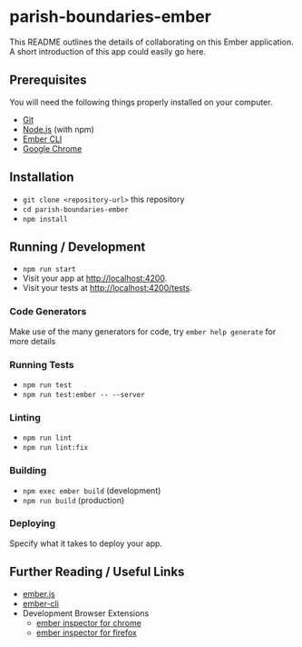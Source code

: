 # parish-boundaries-ember

This README outlines the details of collaborating on this Ember application.
A short introduction of this app could easily go here.

## Prerequisites

You will need the following things properly installed on your computer.

* [Git](https://git-scm.com/)
* [Node.js](https://nodejs.org/) (with npm)
* [Ember CLI](https://cli.emberjs.com/release/)
* [Google Chrome](https://google.com/chrome/)

## Installation

* `git clone <repository-url>` this repository
* `cd parish-boundaries-ember`
* `npm install`

## Running / Development

* `npm run start`
* Visit your app at [http://localhost:4200](http://localhost:4200).
* Visit your tests at [http://localhost:4200/tests](http://localhost:4200/tests).

### Code Generators

Make use of the many generators for code, try `ember help generate` for more details

### Running Tests

* `npm run test`
* `npm run test:ember -- --server`

### Linting

* `npm run lint`
* `npm run lint:fix`

### Building

* `npm exec ember build` (development)
* `npm run build` (production)

### Deploying

Specify what it takes to deploy your app.

## Further Reading / Useful Links

* [ember.js](https://emberjs.com/)
* [ember-cli](https://cli.emberjs.com/release/)
* Development Browser Extensions
  * [ember inspector for chrome](https://chrome.google.com/webstore/detail/ember-inspector/bmdblncegkenkacieihfhpjfppoconhi)
  * [ember inspector for firefox](https://addons.mozilla.org/en-US/firefox/addon/ember-inspector/)
